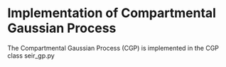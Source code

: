 # Implementation of Compartmental Gaussian Process

The Compartmental Gaussian Process (CGP) is implemented in the CGP class seir_gp.py
